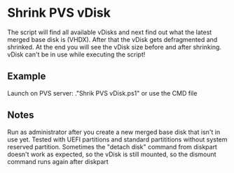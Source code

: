 # Shrink PVS vDisk

The script will find all available vDisks and next find out what the latest merged base disk is (VHDX). After that the vDisk gets defragmented and shrinked. At the end you will see the vDisk size before and after shrinking. vDisk can't be in use while executing the script!

## Example
Launch on PVS server: ."Shrik PVS vDisk.ps1" or use the CMD file
    
## Notes
Run as administrator after you create a new merged base disk that isn't in use yet. Tested with UEFI partitions and standard partititions without system reserved partition. Sometimes the "detach disk" command from diskpart doesn't work as expected, so the vDisk is still mounted, so the dismount command runs again after diskpart